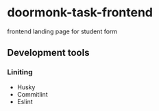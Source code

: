 # doormonk-task-frontend

frontend landing page for student form

## Development tools

### Liniting

- Husky
- Commitlint
- Eslint
